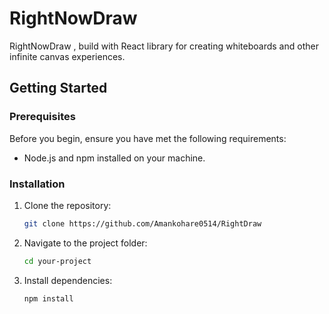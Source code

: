 # RightNowDraw

RightNowDraw , build with React library for creating whiteboards and other infinite canvas experiences.

## Getting Started

### Prerequisites

Before you begin, ensure you have met the following requirements:

- Node.js and npm installed on your machine.

### Installation

1. Clone the repository:

   ```bash
   git clone https://github.com/Amankohare0514/RightDraw
   ```

2. Navigate to the project folder:

   ```bash
   cd your-project
   ```

3. Install dependencies:

   ```bash
   npm install
   ```


